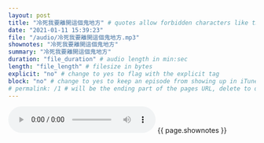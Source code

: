 ```yaml
---
layout: post
title: "冷死我要離開這個鬼地方" # quotes allow forbidden characters like the colon
date: "2021-01-11 15:39:23"
file: "/audio/冷死我要離開這個鬼地方.mp3"
shownotes: "冷死我要離開這個鬼地方"
summary: "冷死我要離開這個鬼地方"
duration: "file_duration" # audio length in min:sec
length: "file_length" # filesize in bytes
explicit: "no" # change to yes to flag with the explicit tag
block: "no" # change to yes to keep an episode from showing up in iTunes
# permalink: /1 # will be the ending part of the pages URL, delete to default to the title
---
```


<audio controls>
<source src="{{site.url}}{{site.baseurl}}{{ page.file }}" type="audio/x-mp3">
Your browser does not support the audio element.
</audio>
{{ page.shownotes }}
